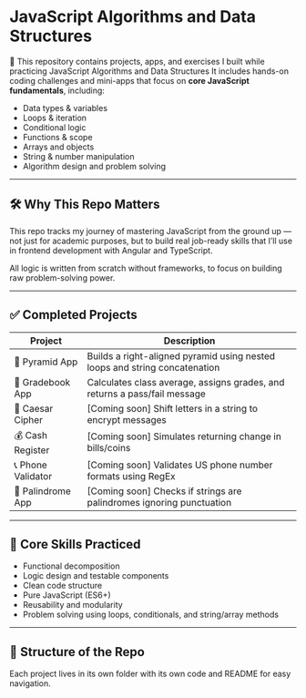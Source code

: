 # JavaScript Algorithms and Data Structures 

🧠 This repository contains projects, apps, and exercises I built while practicing JavaScript Algorithms and Data Structures
It includes hands-on coding challenges and mini-apps that focus on **core JavaScript fundamentals**, 
including:

- Data types & variables
- Loops & iteration
- Conditional logic
- Functions & scope
- Arrays and objects
- String & number manipulation
- Algorithm design and problem solving

---

## 🛠️ Why This Repo Matters

This repo tracks my journey of mastering JavaScript from the ground up — not just for academic purposes, but to build real job-ready skills that I’ll use in frontend development with Angular and TypeScript.

All logic is written from scratch without frameworks, to focus on building raw problem-solving power.

---

## ✅ Completed Projects

| Project           | Description                                                                |
|-------------------|----------------------------------------------------------------------------|
| 🧱 Pyramid App     | Builds a right-aligned pyramid using nested loops and string concatenation |
| 📘 Gradebook App   | Calculates class average, assigns grades, and returns a pass/fail message  |
| 🔐 Caesar Cipher   | [Coming soon] Shift letters in a string to encrypt messages                |
| 💰 Cash Register   | [Coming soon] Simulates returning change in bills/coins                    |
| 📞 Phone Validator | [Coming soon] Validates US phone number formats using RegEx               |
| 🔄 Palindrome App  | [Coming soon] Checks if strings are palindromes ignoring punctuation       |

---

## 🧠 Core Skills Practiced

- Functional decomposition
- Logic design and testable components
- Clean code structure
- Pure JavaScript (ES6+)
- Reusability and modularity
- Problem solving using loops, conditionals, and string/array methods

---

## 🚧 Structure of the Repo

Each project lives in its own folder with its own code and README for easy navigation.

